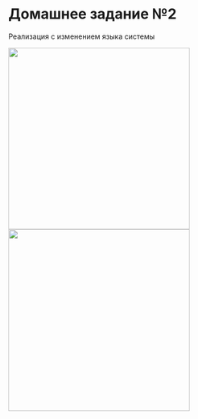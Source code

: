 # Домашнее задание №2

Реализация с изменением языка системы

<img src="https://github.com/guzev/homework2/blob/master/rus_horizontal.png" height="360px"/>
<img src="https://github.com/guzev/homework2/blob/master/eng_vertical.png" height="360px"/>



